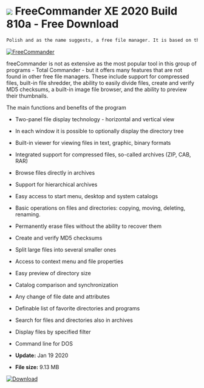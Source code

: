 # ![](https://cdn.softexe.net/static/icon/win.gif) FreeCommander XE 2020 Build 810a - Free Download

```sh
Polish and as the name suggests, a free file manager. It is based on the standard interface philosophy, i.e. two panels initiated in Norton Commander.
```
[![FreeCommander](https://gallery.dpcdn.pl/imgc/Tools/1349/g_-_420x350_1.5_-_x20101229131921_00.png)](https://softexe.net/win/disks-files/file-managers/freecommander:acdh.html)

freeCommander is not as extensive as the most popular tool in this group of programs - Total Commander - but it offers many features that are not found in other free file managers. These include support for compressed files, built-in file shredder, the ability to easily divide files, create and verify MD5 checksums, a built-in image file browser, and the ability to preview their thumbnails.
 
 The main functions and benefits of the program
 
 - Two-panel file display technology - horizontal and vertical view 
 - In each window it is possible to optionally display the directory tree 
 - Built-in viewer for viewing files in text, graphic, binary formats 
 - Integrated support for compressed files, so-called archives (ZIP, CAB, RAR) 
 - Browse files directly in archives 
 - Support for hierarchical archives 
 - Easy access to start menu, desktop and system catalogs 
 - Basic operations on files and directories: copying, moving, deleting, renaming. 
 - Permanently erase files without the ability to recover them 
 - Create and verify MD5 checksums 
 - Split large files into several smaller ones
 - Access to context menu and file properties 
 - Easy preview of directory size 
 - Catalog comparison and synchronization 
 - Any change of file date and attributes 
 - Definable list of favorite directories and programs 
 - Search for files and directories also in archives 
 - Display files by specified filter 
 - Command line for DOS


- **Update:** Jan 19 2020
- **File size:** 9.13 MB

[![Download](https://cdn.softexe.net/static/img/download.png)](https://softexe.net/win/disks-files/file-managers/freecommander:acdh.html)

